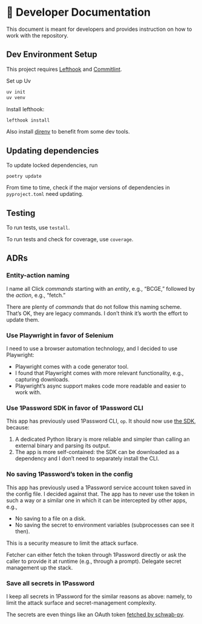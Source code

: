 # 🧰 Developer Documentation

This document is meant for developers and provides instruction on how to work
with the repository.

## Dev Environment Setup

This project requires [Lefthook](https://github.com/evilmartians/lefthook) and
[Commitlint](https://github.com/conventional-changelog/commitlint).

Set up Uv

```bash
uv init
uv venv
```

Install lefthook:

```bash
lefthook install
```

Also install [direnv](https://direnv.net/) to benefit from some dev tools.

## Updating dependencies

To update locked dependencies, run

```shell
poetry update
```

From time to time, check if the major versions of dependencies in
`pyproject.toml` need updating.

## Testing

To run tests, use `testall`.

To run tests and check for coverage, use `coverage`.

## ADRs

### Entity-action naming

I name all Click *commands* starting with an *entity*, e.g., “BCGE,” followed by
the *action*, e.g., “fetch.”

There are plenty of *commands* that do not follow this naming scheme.
That’s OK, they are legacy commands. I don’t think it’s worth the effort
to update them.

### Use Playwright in favor of Selenium

I need to use a browser automation technology, and I decided to use Playwright:

- Playwright comes with a code generator tool.
- I found that Playwright comes with more relevant functionality, e.g.,
  capturing downloads.
- Playwright’s async support makes code more readable and easier to work with.

### Use 1Password SDK in favor of 1Password CLI

This app has previously used 1Password CLI, `op`. It should now use [the
SDK](https://developer.1password.com/docs/sdks/), because:

1. A dedicated Python library is more reliable and simpler than calling an
   external binary and parsing its output.
2. The app is more self-contained: the SDK can be downloaded as a dependency
   and I don’t need to separately install the CLI.

### No saving 1Password’s token in the config

This app has previously used a 1Password service account token saved in the
config file. I decided against that. The app has to never use the token in such
a way or a similar one in which it can be intercepted by other apps, e.g.,

- No saving to a file on a disk.
- No saving the secret to environment variables (subprocesses can see it then).

This is a security measure to limit the attack surface.

Fetcher can either fetch the token through 1Password directly or ask the caller
to provide it at runtime (e.g., through a prompt). Delegate secret management
up the stack.

### Save all secrets in 1Password

I keep all secrets in 1Password for the similar reasons as above: namely, to
limit the attack surface and secret-management complexity.

The secrets are even things like an OAuth token
[fetched by schwab-py](https://schwab-py.readthedocs.io/en/latest/auth.html#oauth-refresher).
